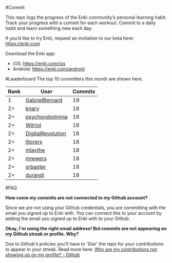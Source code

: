 #Commit

This repo logs the progress of the Enki community’s personal learning habit. Track your progress with a commit for each workout. Commit to a daily habit and learn something new each day.

If you’d like to try Enki, request an invitation to our beta here: https://enki.com

Download the Enki app: 
 - iOS: https://enki.com/ios
 - Android: https://enki.com/android

#Leaderboard
The top 10 committers this month are shown here.

| Rank | User | Commits |
|------|------|---------|
|1|[GabrielBernard](https://github.com/GabrielBernard)|19|
|2=|[knary](https://github.com/knary)|18|
|2=|[psychorobotninja](https://github.com/psychorobotninja)|18|
|2=|[Witriol](https://github.com/Witriol)|18|
|2=|[DigitalRevolution](https://github.com/DigitalRevolution)|18|
|2=|[litorers](https://github.com/litorers)|18|
|2=|[mlaythe](https://github.com/mlaythe)|18|
|2=|[mrewers](https://github.com/mrewers)|18|
|2=|[srbaxter](https://github.com/srbaxter)|18|
|2=|[durandj](https://github.com/durandj)|18|

#FAQ

**How come my commits are not connected to my Github account?**

Since we are not using your Github credentials, you are committing with the email you signed up to Enki with. You can connect this to your account by adding the email you signed up to Enki with to your Github.

**Okay, I'm using the right email address! But commits are not appearing on my Github streak or profile. Why?**

Due to Github's policies you'll have to 'Star' the repo for your contributions to appear in your streak. Read more here: [Why are my contributions not showing up on my profile? - Github](https://help.github.com/articles/why-are-my-contributions-not-showing-up-on-my-profile/)
